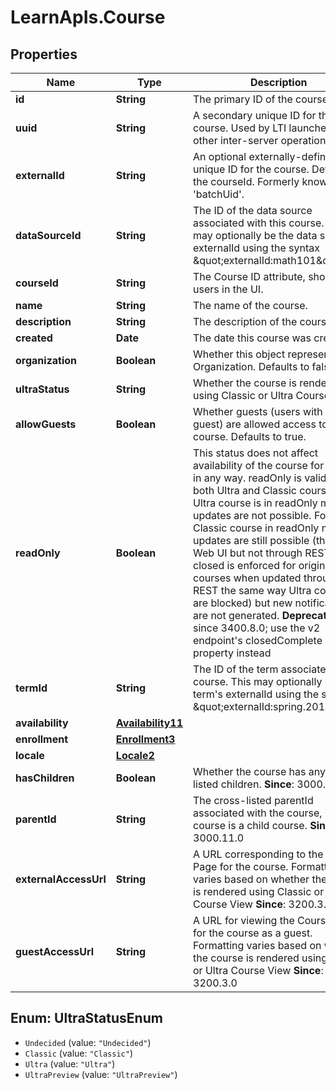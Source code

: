 # LearnApIs.Course

## Properties
Name | Type | Description | Notes
------------ | ------------- | ------------- | -------------
**id** | **String** | The primary ID of the course. | [optional] 
**uuid** | **String** | A secondary unique ID for the course. Used by LTI launches and other inter-server operations. | [optional] 
**externalId** | **String** | An optional externally-defined unique ID for the course. Defaults to the courseId.  Formerly known as &#x27;batchUid&#x27;. | [optional] 
**dataSourceId** | **String** | The ID of the data source associated with this course. This may optionally be the data source&#x27;s externalId using the syntax \&quot;externalId:math101\&quot;. | [optional] 
**courseId** | **String** | The Course ID attribute, shown to users in the UI. | [optional] 
**name** | **String** | The name of the course. | [optional] 
**description** | **String** | The description of the course. | [optional] 
**created** | **Date** | The date this course was created. | [optional] 
**organization** | **Boolean** | Whether this object represents an Organization. Defaults to false. | [optional] 
**ultraStatus** | **String** | Whether the course is rendered using Classic or Ultra Course View.   | Type      | Description  | --------- | --------- | | Undecided | The ultra status is not decided. | | Classic | The course is decided as classic. | | Ultra | The course is decided as ultra | | UltraPreview | The course is currently in Ultra mode but during the preview state where it may still be reverted via a Restore to the classic state |  | [optional] 
**allowGuests** | **Boolean** | Whether guests (users with the role guest) are allowed access to the course. Defaults to true. | [optional] 
**readOnly** | **Boolean** | This status does not affect availability of the course for viewing in any way. readOnly is valid for both Ultra and Classic courses. If an Ultra course is in readOnly mode, updates are not possible. For a Classic course in readOnly mode, updates are still possible (through Web UI but not through REST i.e. closed is enforced for original courses when updated through REST the same way Ultra courses are blocked) but new notifications are not generated.  **Deprecated**: since 3400.8.0; use the v2 endpoint&#x27;s closedComplete property instead | [optional] 
**termId** | **String** | The ID of the term associated to this course. This may optionally be the term&#x27;s externalId using the syntax \&quot;externalId:spring.2016\&quot;. | [optional] 
**availability** | [**Availability11**](Availability11.md) |  | [optional] 
**enrollment** | [**Enrollment3**](Enrollment3.md) |  | [optional] 
**locale** | [**Locale2**](Locale2.md) |  | [optional] 
**hasChildren** | **Boolean** | Whether the course has any cross-listed children.  **Since**: 3000.11.0 | [optional] 
**parentId** | **String** | The cross-listed parentId associated with the course, if the course is a child course.  **Since**: 3000.11.0 | [optional] 
**externalAccessUrl** | **String** | A URL corresponding to the Course Page for the course.  Formatting varies based on whether the course is rendered using Classic or Ultra Course View  **Since**: 3200.3.0 | [optional] 
**guestAccessUrl** | **String** | A URL for viewing the Course Page for the course as a guest.  Formatting varies based on whether the course is rendered using Classic or Ultra Course View  **Since**: 3200.3.0 | [optional] 

<a name="UltraStatusEnum"></a>
## Enum: UltraStatusEnum

* `Undecided` (value: `"Undecided"`)
* `Classic` (value: `"Classic"`)
* `Ultra` (value: `"Ultra"`)
* `UltraPreview` (value: `"UltraPreview"`)

